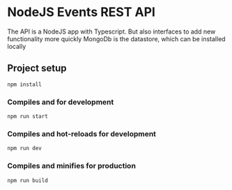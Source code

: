 # NodeJS Events REST API

The API is a NodeJS app with Typescript. But also interfaces to add new functionality more quickly
MongoDb is the datastore, which can be installed locally

## Project setup
```
npm install
```

### Compiles and for development
```
npm run start
```

### Compiles and hot-reloads for development
```
npm run dev
```

### Compiles and minifies for production
```
npm run build
```